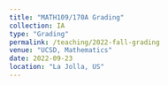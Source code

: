 ```yaml
---
title: "MATH109/170A Grading"
collection: IA
type: "Grading"
permalink: /teaching/2022-fall-grading
venue: "UCSD, Mathematics"
date: 2022-09-23
location: "La Jolla, US"
---
```

